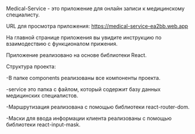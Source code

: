 Medical-Service - это приложение для онлайн записи к медицинскому специалисту.

URL для просмотра приложения: https://medical-service-ea2bb.web.app

На главной странице приложения вы увидите инструкцию по взаимодествию с функционалом прижения.

Приложение реализовано на основе библиотеки React.

Структура проекта:

-В папке components реализованы все компоненты проекта.

-service это папка с файлом, который содержит базу данных медицинских специалистов.

-Маршрутизация реализована с помощью библиотеки react-router-dom.

-Маски для ввода информации клиента реализованы с помощью библиотеки react-input-mask.

